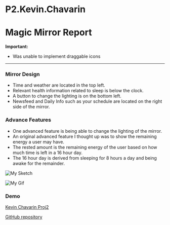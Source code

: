 # P2.Kevin.Chavarin
# Magic Mirror Report 

**Important:**

- Was unable to implement draggable icons
---
### Mirror Design
- Time and weather are located in the top left.
- Relevant health information related to sleep is below the clock.
- A button to change the lighting is on the bottom left.
- Newsfeed and Daily Info such as your schedule are located on the right side of the mirror.

### Advance Features
- One advanced feature is being able to change the lighting of the mirror.
- An original advanced feature I thought up was to show the remaining energy a user may have.
- The rested amount is the remaining energy of the user based on how much time is left in a 16 hour day.
- The 16 hour day is derived from sleeping for 8 hours a day and being awake for the remainder. 

![My Sketch](https://github.com/SlimKevbot/P2.Kevin.Chavarin/P2_Kevin_Chavarin/mysketch.jpg)

![My Gif]()

### Demo
[Kevin Chavarin Proj2](https://youtu.be/0dUbnKeyQfk)

[GitHub repository](https://github.com/SlimKevbot/P2.Kevin.Chavarin)

